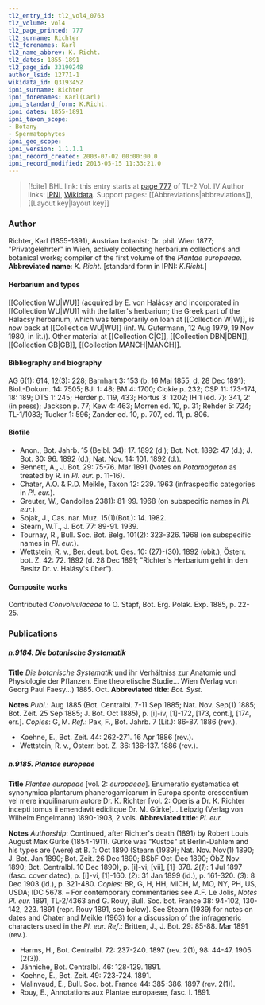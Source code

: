 ```yaml
---
tl2_entry_id: tl2_vol4_0763
tl2_volume: vol4
tl2_page_printed: 777
tl2_surname: Richter
tl2_forenames: Karl
tl2_name_abbrev: K. Richt.
tl2_dates: 1855-1891
tl2_page_id: 33190248
author_lsid: 12771-1
wikidata_id: Q3193452
ipni_surname: Richter
ipni_forenames: Karl(Carl)
ipni_standard_form: K.Richt.
ipni_dates: 1855-1891
ipni_taxon_scope: 
- Botany
- Spermatophytes
ipni_geo_scope: 
ipni_version: 1.1.1.1
ipni_record_created: 2003-07-02 00:00:00.0
ipni_record_modified: 2013-05-15 11:33:21.0
---
```


> [!cite] BHL link: this entry starts at [page 777](https://www.biodiversitylibrary.org/page/33190248) of TL-2 Vol. IV
> Author links: [IPNI](https://www.ipni.org/a/12771-1), [Wikidata](https://www.wikidata.org/wiki/Q3193452). Support pages: [[Abbreviations|abbreviations]], [[Layout key|layout key]]

### Author

Richter, Karl (1855-1891), Austrian botanist; Dr. phil. Wien 1877; "Privatgelehrter" in Wien, actively collecting herbarium collections and botanical works; compiler of the first volume of the *Plantae europaeae*. 
**Abbreviated name**: *K. Richt.* \[standard form in IPNI: *K.Richt.*\]

#### Herbarium and types

[[Collection WU|WU]] (acquired by E. von Halácsy and incorporated in [[Collection WU|WU]] with the latter's herbarium; the Greek part of the Halácsy herbarium, which was temporarily on loan at [[Collection W|W]], is now back at [[Collection WU|WU]] (inf. W. Gutermann, 12 Aug 1979, 19 Nov 1980, in lit.)). Other material at [[Collection C|C]], [[Collection DBN|DBN]], [[Collection GB|GB]], [[Collection MANCH|MANCH]].

#### Bibliography and biography

AG 6(1): 614, 12(3): 228; Barnhart 3: 153 (b. 16 Mai 1855, d. 28 Dec 1891); Biol.-Dokum. 14: 7505; BJI 1: 48; BM 4: 1700; Clokie p. 232; CSP 11: 173-174, 18: 189; DTS 1: 245; Herder p. 119, 433; Hortus 3: 1202; IH 1 (ed. 7): 341, 2: (in press); Jackson p. 77; Kew 4: 463; Morren ed. 10, p. 31; Rehder 5: 724; TL-1/1083; Tucker 1: 596; Zander ed. 10, p. 707, ed. 11, p. 806.

#### Biofile

- Anon., Bot. Jahrb. 15 (Beibl. 34): 17. 1892 (d.); Bot. Not. 1892: 47 (d.); J. Bot. 30: 96. 1892 (d.); Nat. Nov. 14: 101. 1892 (d.).
- Bennett, A., J. Bot. 29: 75-76. Mar 1891 (Notes on *Potamogeton* as treated by R. in *Pl. eur.* p. 11-16).
- Chater, A.O. & R.D. Meikle, Taxon 12: 239. 1963 (infraspecific categories in *Pl. eur.*).
- Greuter, W., Candollea 2381): 81-99. 1968 (on subspecific names in *Pl. eur.*).
- Sojak, J., Cas. nar. Muz. 15(1)(Bot.): 14. 1982.
- Stearn, W.T., J. Bot. 77: 89-91. 1939.
- Tournay, R., Bull. Soc. Bot. Belg. 101(2): 323-326. 1968 (on subspecific names in *Pl. eur.*).
- Wettstein, R. v., Ber. deut. bot. Ges. 10: (27)-(30). 1892 (obit.), Österr. bot. Z. 42: 72. 1892 (d. 28 Dec 1891; "Richter's Herbarium geht in den Besitz Dr. v. Halásy's über").

#### Composite works

Contributed *Convolvulaceae* to O. Stapf, Bot. Erg. Polak. Exp. 1885, p. 22-25.

### Publications

##### n.9184. Die botanische Systematik

**Title**
*Die botanische Systematik* und ihr Verhältniss zur Anatomie und Physiologie der Pflanzen. Eine theoretische Studie... Wien (Verlag von Georg Paul Faesy...) 1885. Oct.
**Abbreviated title**: *Bot. Syst.*

**Notes**
*Publ*.: Aug 1885 (Bot. Centralbl. 7-11 Sep 1885; Nat. Nov. Sep(1) 1885; Bot. Zeit. 25 Sep 1885; J. Bot. Oct 1885), p. \[i\]-iv, \[1\]-172, \[173, cont.\], \[174, err.\]. *Copies*: G, M.
*Ref*.: Pax, F., Bot. Jahrb. 7 (Lit.): 86-87. 1886 (rev.).
- Koehne, E., Bot. Zeit. 44: 262-271. 16 Apr 1886 (rev.).
- Wettstein, R. v., Österr. bot. Z. 36: 136-137. 1886 (rev.).

##### n.9185. Plantae europeae

**Title**
*Plantae europeae* \[vol. 2: *europaeae*\]. Enumeratio systematica et synonymica plantarum phanerogamicarum in Europa sponte crescentium vel mere inquilinarum autore Dr. K. Richter \[vol. 2: Operis a Dr. K. Richter incepti tomus ii emendavit ediditque Dr. M. Gürke\]... Leipzig (Verlag von Wilhelm Engelmann) 1890-1903, 2 vols.
**Abbreviated title**: *Pl. eur.*

**Notes**
*Authorship*: Continued, after Richter's death (1891) by Robert Louis August Max Gürke (1854-1911). Gürke was "Kustos" at Berlin-Dahlem and his types are (were) at B.
*1*: Oct 1890 (Stearn (1939); Nat. Nov. Nov(1) 1890; J. Bot. Jan 1890; Bot. Zeit. 26 Dec 1890; BSbF Oct-Dec 1890; ÖbZ Nov 1890; Bot. Centralbl. 10 Dec 1890), p. \[i\]-vi, \[vii\], \[1\]-378.
*2*(*1*): 1 Jul 1897 (fasc. cover dated), p. \[i\]-vi, \[1\]-160. (*2*): 31 Jan 1899 (id.), p. 161-320.
(*3*): 8 Dec 1903 (id.), p. 321-480.
*Copies*: BR, G, H, HH, MICH, M, MO, NY, PH, US, USDA; IDC 5678. – For contemporary commentaries see A.F. Le Jolis, *Notes Pl. eur.* 1891, TL-2/4363 and G. Rouy, Bull. Soc. bot. France 38: 94-102, 130-142, 223. 1891 (repr. Rouy 1891, see below). See Stearn (1939) for notes on dates and Chater and Meikle (1963) for a discussion of the infrageneric characters used in the *Pl. eur.*
*Ref*.: Britten, J., J. Bot. 29: 85-88. Mar 1891 (rev.).
- Harms, H., Bot. Centralbl. 72: 237-240. 1897 (rev. 2(1), 98: 44-47. 1905 (2(3)).
- Jänniche, Bot. Centralbl. 46: 128-129. 1891.
- Koehne, E., Bot. Zeit. 49: 723-724. 1891.
- Malinvaud, E., Bull. Soc. bot. France 44: 385-386. 1897 (rev. 2(1)).
- Rouy, E., Annotations aux Plantae europaeae, fasc. I. 1891.

